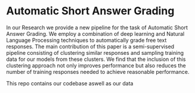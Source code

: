 # Automatic Short Answer Grading
In our Research we provide a new pipeline for the task of Automatic Short Answer
Grading. We employ a combination of
deep learning and Natural Language Processing techniques to automatically grade
free text responses. The main contribution
of this paper is a semi-supervised pipeline
consisting of clustering similar responses
and sampling training data for our models
from these clusters. We find that the inclusion of this clustering approach not only
improves performance but also reduces
the number of training responses needed
to achieve reasonable performance.

This repo contains our codebase aswell as our data
